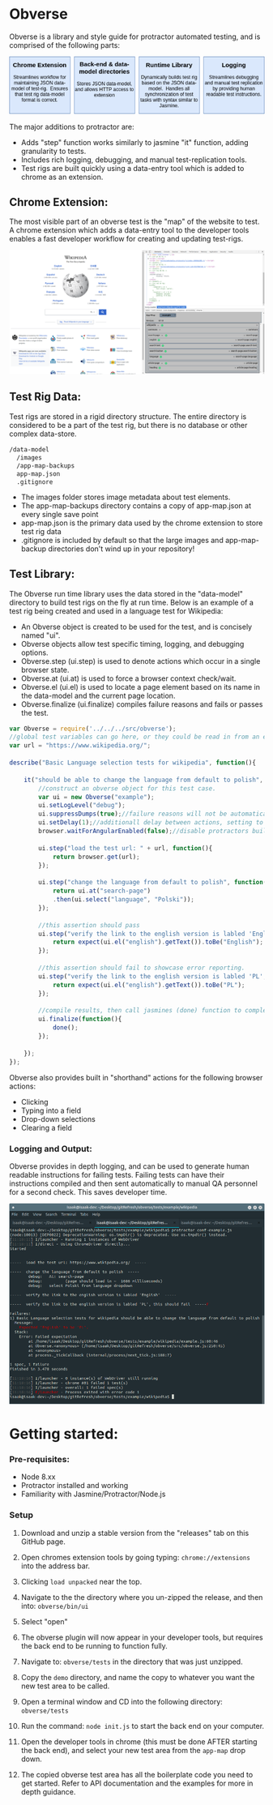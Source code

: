# Obverse

Obverse is a library and style guide for protractor automated testing, and is comprised of the following  parts:

![](./doc-source/readMe-assets/parts.png)

The major additions to protractor are:

* Adds "step" function works similarly to jasmine "it" function, adding granularity to tests.
* Includes rich logging, debugging, and manual test-replication tools.
* Test rigs are built quickly using a data-entry tool which is added to chrome as an extension.

## Chrome Extension:

The most visible part of an obverse test is the "map" of the website to test. A chrome extension which adds a data-entry tool to the developer tools enables a fast developer workflow for creating and updating test-rigs.

![](./doc-source/readMe-assets/datamodel-example.png)


## Test Rig Data:

Test rigs are stored in a rigid directory structure.  The entire directory is considered to be a part of the test rig, but there is no database or other complex data-store.

```
/data-model
  /images
  /app-map-backups
  app-map.json
  .gitignore
```

* The images folder stores image metadata about test elements.
* The app-map-backups directory contains a copy of app-map.json at every single save point
* app-map.json is the primary data used by the chrome extension to store test rig data
* .gitignore is included by default so that the large images and app-map-backup directories don't wind up in your repository!


## Test Library:

The Obverse run time library uses the data stored in the "data-model" directory to build test rigs on the fly at run time.  Below is an example of a test rig being created and used in a language test for Wikipedia:

* An Obverse object is created to be used for the test, and is concisely named "ui".
* Obverse objects allow test specific timing, logging, and debugging options.
* Obverse.step (ui.step) is used to denote actions which occur in a single browser state.
* Obverse.at (ui.at) is used to force a browser context check/wait.
* Obverse.el (ui.el) is used to locate a page element based on its name in the data-model and the current page location.
* Obverse.finalize (ui.finalize) compiles failure reasons and fails or passes the test.

```js
var Obverse = require('../../../src/obverse');
//global test variables can go here, or they could be read in from an external file.
var url = "https://www.wikipedia.org/";

describe("Basic Language selection tests for wikipedia", function(){

	it("should be able to change the language from default to polish", function(done){
		//construct an obverse object for this test case.
		var ui = new Obverse("example");
		ui.setLogLevel("debug");
		ui.suppressDumps(true);//failure reasons will not be automatically logged to console.
		ui.setDelay(1);//additionall delay between actions, setting to 0 breaks protractor.
		browser.waitForAngularEnabled(false);//disable protractors built in waiting methods.

		ui.step("load the test url: " + url, function(){
			return browser.get(url);
		});

		ui.step("change the language from default to polish", function(){
			return ui.at("search-page")
			.then(ui.select("language", "Polski"));
		});

		//this assertion should pass
		ui.step("verify the link to the english version is labled 'English'", function(){
			return expect(ui.el("english").getText()).toBe("English");
		});

		//this assertion should fail to showcase error reporting.
		ui.step("verify the link to the english version is labled 'PL', this should fail", function(){
			return expect(ui.el("english").getText()).toBe("PL");
		});

		//compile results, then call jasmines (done) function to complete the test.
		ui.finalize(function(){
			done();
		});

	});
});

```


Obverse also provides built in "shorthand" actions for the following browser actions:

* Clicking
* Typing into a field
* Drop-down selections
* Clearing a field



### Logging and Output:

Obverse provides in depth logging, and can be used to generate human readable instructions for failing tests.  Failing tests can have their instructions compiled and then sent automatically to manual QA personnel for a second check.  This saves developer time.

![](./doc-source/readMe-assets/debugging.png)


# Getting started:

### Pre-requisites:

* Node 8.xx
* Protractor installed and working
* Familiarity with Jasmine/Protractor/Node.js

### Setup

1. Download and unzip a stable version from the "releases" tab on this GitHub page.

1. Open chromes extension tools by going typing: ```chrome://extensions``` into the address bar.

1. Clicking ```load unpacked``` near the top.

1. Navigate to the the directory where you un-zipped the release, and then into: ```obverse/bin/ui```

1. Select "open"

1. The obverse plugin will now appear in your developer tools, but requires the back end to be running to function fully.

1. Navigate to: ```obverse/tests``` in the directory that was just unzipped.

1. Copy the ```demo``` directory, and name the copy to whatever you want the new test area to be called.

1. Open a terminal window and CD into the following directory: ```obverse/tests```

1. Run the command: ```node init.js``` to start the back end on your computer.

1. Open the developer tools in chrome (this must be done AFTER starting the back end), and select your new test area from the ```app-map``` drop down.

1. The copied obverse test area has all the boilerplate code you need to get started.  Refer to API documentation and the examples for more in depth guidance.